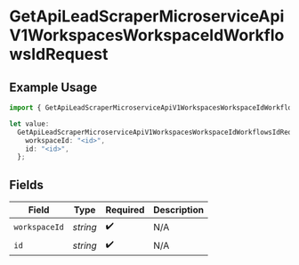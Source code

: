 # GetApiLeadScraperMicroserviceApiV1WorkspacesWorkspaceIdWorkflowsIdRequest

## Example Usage

```typescript
import { GetApiLeadScraperMicroserviceApiV1WorkspacesWorkspaceIdWorkflowsIdRequest } from "oppulence-backend-sdk/models/operations";

let value:
  GetApiLeadScraperMicroserviceApiV1WorkspacesWorkspaceIdWorkflowsIdRequest = {
    workspaceId: "<id>",
    id: "<id>",
  };
```

## Fields

| Field              | Type               | Required           | Description        |
| ------------------ | ------------------ | ------------------ | ------------------ |
| `workspaceId`      | *string*           | :heavy_check_mark: | N/A                |
| `id`               | *string*           | :heavy_check_mark: | N/A                |